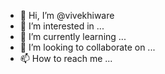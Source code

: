 - 👋 Hi, I’m @vivekhiware
- 👀 I’m interested in ...
- 🌱 I’m currently learning ...
- 💞️ I’m looking to collaborate on ...
- 📫 How to reach me ...

<!---
vivekhiware/vivekhiware is a ✨ special ✨ repository because its `README.md` (this file) appears on your GitHub profile.
You can click the Preview link to take a look at your changes.
--->
